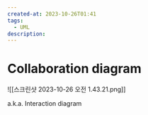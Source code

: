 ```yaml
---
created-at: 2023-10-26T01:41
tags: 
  - UML
description:
---
```

# Collaboration diagram
![[스크린샷 2023-10-26 오전 1.43.21.png]]

a.k.a. Interaction diagram